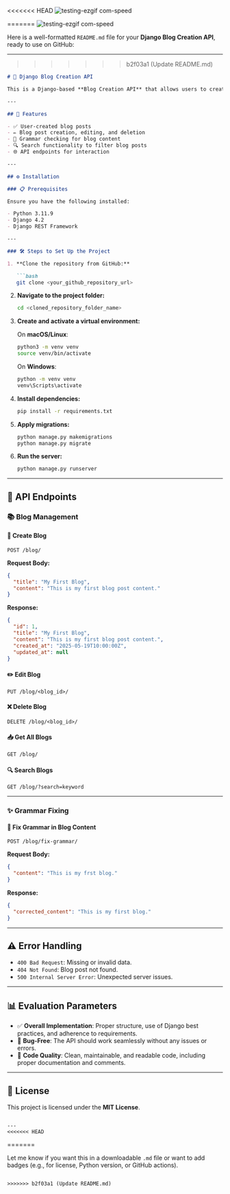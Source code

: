 <<<<<<< HEAD
![testing-ezgif com-speed](https://github.com/user-attachments/assets/aa29732b-c4a6-42f6-8342-5bae54b39a46)


=======
![testing-ezgif com-speed](https://github.com/user-attachments/assets/df3d7439-dc7d-463b-bc32-112ce7b1df69)

Here is a well-formatted `README.md` file for your **Django Blog Creation API**, ready to use on GitHub:

---
>>>>>>> b2f03a1 (Update README.md)

````markdown
# 📝 Django Blog Creation API

This is a Django-based **Blog Creation API** that allows users to create, edit, delete, and view blog posts. Additionally, it features grammar correction and search functionality. The API is built using **Django REST Framework**.

---

## 🚀 Features

- ✅ User-created blog posts  
- ✏️ Blog post creation, editing, and deletion  
- 🧠 Grammar checking for blog content  
- 🔍 Search functionality to filter blog posts  
- 🌐 API endpoints for interaction  

---

## ⚙️ Installation

### 📋 Prerequisites

Ensure you have the following installed:

- Python 3.11.9  
- Django 4.2  
- Django REST Framework  

---

### 🛠️ Steps to Set Up the Project

1. **Clone the repository from GitHub:**

   ```bash
   git clone <your_github_repository_url>
````

2. **Navigate to the project folder:**

   ```bash
   cd <cloned_repository_folder_name>
   ```

3. **Create and activate a virtual environment:**

   On **macOS/Linux**:

   ```bash
   python3 -m venv venv
   source venv/bin/activate
   ```

   On **Windows**:

   ```bash
   python -m venv venv
   venv\Scripts\activate
   ```

4. **Install dependencies:**

   ```bash
   pip install -r requirements.txt
   ```

5. **Apply migrations:**

   ```bash
   python manage.py makemigrations
   python manage.py migrate
   ```

6. **Run the server:**

   ```bash
   python manage.py runserver
   ```

---

## 📡 API Endpoints

### 📚 Blog Management

#### 🔸 Create Blog

`POST /blog/`

**Request Body:**

```json
{
  "title": "My First Blog",
  "content": "This is my first blog post content."
}
```

**Response:**

```json
{
  "id": 1,
  "title": "My First Blog",
  "content": "This is my first blog post content.",
  "created_at": "2025-05-19T10:00:00Z",
  "updated_at": null
}
```

#### ✏️ Edit Blog

`PUT /blog/<blog_id>/`

#### ❌ Delete Blog

`DELETE /blog/<blog_id>/`

#### 📥 Get All Blogs

`GET /blog/`

#### 🔍 Search Blogs

`GET /blog/?search=keyword`

---

### ✨ Grammar Fixing

#### 🧠 Fix Grammar in Blog Content

`POST /blog/fix-grammar/`

**Request Body:**

```json
{
  "content": "This is my frst blog."
}
```

**Response:**

```json
{
  "corrected_content": "This is my first blog."
}
```

---

## ⚠️ Error Handling

* `400 Bad Request`: Missing or invalid data.
* `404 Not Found`: Blog post not found.
* `500 Internal Server Error`: Unexpected server issues.

---

## 📊 Evaluation Parameters

* ✅ **Overall Implementation**: Proper structure, use of Django best practices, and adherence to requirements.
* 🐞 **Bug-Free**: The API should work seamlessly without any issues or errors.
* 🧹 **Code Quality**: Clean, maintainable, and readable code, including proper documentation and comments.

---

## 📄 License

This project is licensed under the **MIT License**.

```

---
<<<<<<< HEAD
```
=======

Let me know if you want this in a downloadable `.md` file or want to add badges (e.g., for license, Python version, or GitHub actions).
```

>>>>>>> b2f03a1 (Update README.md)

